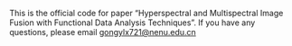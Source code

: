 This is the official code for paper “Hyperspectral and Multispectral Image Fusion with Functional Data Analysis Techniques”.
If you have any questions, please email gongylx721@nenu.edu.cn

